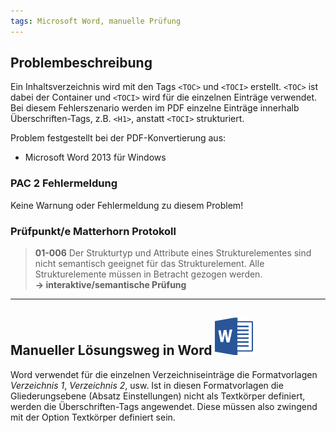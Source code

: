 ```yaml
---
tags: Microsoft Word, manuelle Prüfung
---
```


## Problembeschreibung

Ein Inhaltsverzeichnis wird mit den Tags `<TOC>` und `<TOCI>` erstellt. `<TOC>` ist dabei der Container und `<TOCI>` wird für die einzelnen Einträge verwendet. Bei diesem Fehlerszenario werden im PDF einzelne Einträge innerhalb Überschriften-Tags, z.B. `<H1>`, anstatt `<TOCI>` strukturiert.

Problem festgestellt bei der PDF-Konvertierung aus:

* Microsoft Word 2013 für Windows

### PAC 2 Fehlermeldung

Keine Warnung oder Fehlermeldung zu diesem Problem!

### Prüfpunkt/e Matterhorn Protokoll

> **01-006** Der Strukturtyp und Attribute eines Strukturelementes sind nicht semantisch geeignet für das Strukturelement. Alle Strukturelemente müssen in Betracht gezogen werden.  
> **→ interaktive/semantische Prüfung**

---

## Manueller Lösungsweg in Word ![](/assets/icon_word.gif)

Word verwendet für die einzelnen Verzeichniseinträge die Formatvorlagen _Verzeichnis 1_, _Verzeichnis 2_, usw. Ist in diesen Formatvorlagen die Gliederungsebene \(Absatz Einstellungen\) nicht als Textkörper definiert, werden die Überschriften-Tags angewendet. Diese müssen also zwingend mit der Option Textkörper definiert sein.

